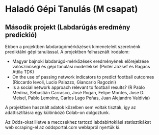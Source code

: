 # Haladó Gépi Tanulás (M csapat)

## Második projekt (Labdarúgás eredmény predickió)

Ebben a projektben labdarúgómérkőzések kimeneteleit szeretnénk prediktálni gépi tanulással. A projektben felhasznált irodalom:

- Magyar bajnoki labdarúgó-mérkőzések eredményének előrejelzése valószínűségi és gépi tanulási modellekkel (Pintér József és Ragács Attila TDK)
- On the use of passing network indicators to predict football outcomes (Riccardo Ievoli, Lucio Palazzo, Giancarlo Ragozini)
- Is a social network approach relevant to football results? (R Pablo Medina, Sebastián Carrasco, José Rogan, Felipe Montes, Jose D. Meisel, Pablo Lemoine, Carlos Lago Peñas, Juan Alejandro Valdivia)

A projektben használt adatok közelben sem voltak tiszták, így az adattisztításra egy különböző Colab-on dolgoztunk.

Az Odds-okat illetve a meccsekhez tartozó labdabirtoklási statisztikákat web scraping-el az oddsportal.com weblapról nyertük ki.
